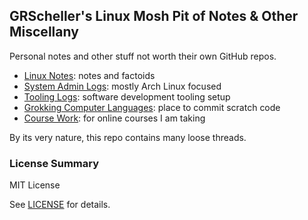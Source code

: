 ## GRScheller's Linux Mosh Pit of Notes &amp; Other Miscellany

Personal notes and other stuff not worth their own GitHub repos.

* [Linux Notes](notes/): notes and factoids
* [System Admin Logs](adminLogs/): mostly Arch Linux focused
* [Tooling Logs](toolingLogs/): software development tooling setup
* [Grokking Computer Languages](grok/): place to commit scratch code
* [Course Work](courses/): for online courses I am taking

By its very nature, this repo contains many loose threads.

### License Summary

MIT License

See [LICENSE](LICENSE) for details.
